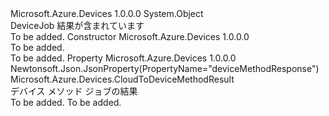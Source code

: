 <Type Name="DeviceJobOutcome" FullName="Microsoft.Azure.Devices.DeviceJobOutcome">
  <TypeSignature Language="C#" Value="public class DeviceJobOutcome" />
  <TypeSignature Language="ILAsm" Value=".class public auto ansi beforefieldinit DeviceJobOutcome extends System.Object" />
  <TypeSignature Language="DocId" Value="T:Microsoft.Azure.Devices.DeviceJobOutcome" />
  <TypeSignature Language="VB.NET" Value="Public Class DeviceJobOutcome" />
  <TypeSignature Language="F#" Value="type DeviceJobOutcome = class" />
  <AssemblyInfo>
    <AssemblyName>Microsoft.Azure.Devices</AssemblyName>
    <AssemblyVersion>1.0.0.0</AssemblyVersion>
  </AssemblyInfo>
  <Base>
    <BaseTypeName>System.Object</BaseTypeName>
  </Base>
  <Interfaces />
  <Docs>
    <summary>
            DeviceJob 結果が含まれています
            </summary>
    <remarks>To be added.</remarks>
  </Docs>
  <Members>
    <Member MemberName=".ctor">
      <MemberSignature Language="C#" Value="public DeviceJobOutcome ();" />
      <MemberSignature Language="ILAsm" Value=".method public hidebysig specialname rtspecialname instance void .ctor() cil managed" />
      <MemberSignature Language="DocId" Value="M:Microsoft.Azure.Devices.DeviceJobOutcome.#ctor" />
      <MemberSignature Language="VB.NET" Value="Public Sub New ()" />
      <MemberType>Constructor</MemberType>
      <AssemblyInfo>
        <AssemblyName>Microsoft.Azure.Devices</AssemblyName>
        <AssemblyVersion>1.0.0.0</AssemblyVersion>
      </AssemblyInfo>
      <Parameters />
      <Docs>
        <summary>To be added.</summary>
        <remarks>To be added.</remarks>
      </Docs>
    </Member>
    <Member MemberName="DeviceMethodResponse">
      <MemberSignature Language="C#" Value="public Microsoft.Azure.Devices.CloudToDeviceMethodResult DeviceMethodResponse { get; set; }" />
      <MemberSignature Language="ILAsm" Value=".property instance class Microsoft.Azure.Devices.CloudToDeviceMethodResult DeviceMethodResponse" />
      <MemberSignature Language="DocId" Value="P:Microsoft.Azure.Devices.DeviceJobOutcome.DeviceMethodResponse" />
      <MemberSignature Language="VB.NET" Value="Public Property DeviceMethodResponse As CloudToDeviceMethodResult" />
      <MemberSignature Language="F#" Value="member this.DeviceMethodResponse : Microsoft.Azure.Devices.CloudToDeviceMethodResult with get, set" Usage="Microsoft.Azure.Devices.DeviceJobOutcome.DeviceMethodResponse" />
      <MemberType>Property</MemberType>
      <AssemblyInfo>
        <AssemblyName>Microsoft.Azure.Devices</AssemblyName>
        <AssemblyVersion>1.0.0.0</AssemblyVersion>
      </AssemblyInfo>
      <Attributes>
        <Attribute>
          <AttributeName>Newtonsoft.Json.JsonProperty(PropertyName="deviceMethodResponse")</AttributeName>
        </Attribute>
      </Attributes>
      <ReturnValue>
        <ReturnType>Microsoft.Azure.Devices.CloudToDeviceMethodResult</ReturnType>
      </ReturnValue>
      <Docs>
        <summary>
            デバイス メソッド ジョブの結果
            </summary>
        <value>To be added.</value>
        <remarks>To be added.</remarks>
      </Docs>
    </Member>
  </Members>
</Type>